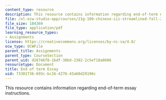 ```yaml
---
content_type: resource
description: This resource contains information regarding end-of-term essay instructions.
file: /ol-ocw-studio-app/courses/21g-109-chinese-iii-streamlined-fall-2005/73301736693cbc16427643a60d29196c_MIT21G_109F05_finess.pdf
file_size: 184369
file_type: application/pdf
learning_resource_types:
- Assignments
license: https://creativecommons.org/licenses/by-nc-sa/4.0/
ocw_type: OCWFile
parent_title: Assignments
parent_type: CourseSection
parent_uid: d28746f8-1bdf-38bd-2382-2c5ef18a0606
resourcetype: Document
title: End of term Essay
uid: 73301736-693c-bc16-4276-43a60d29196c
---
```

This resource contains information regarding end-of-term essay instructions.